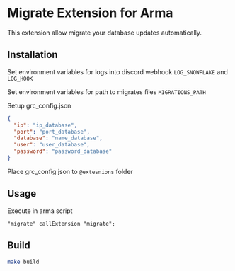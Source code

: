 # Migrate Extension for Arma

This extension allow migrate your database updates automatically.

## Installation

Set environment variables for logs into discord webhook
`LOG_SNOWFLAKE` and `LOG_HOOK`

Set environment variables for path to migrates files `MIGRATIONS_PATH`

Setup grc_config.json

```json
{
  "ip": "ip_database",
  "port": "port_database",
  "database": "name_database",
  "user": "user_database",
  "password": "password_database"
}
```

Place grc_config.json to `@extesnions` folder

## Usage
Execute in arma script
```sqf
"migrate" callExtension "migrate";
```

## Build

```bash
make build
```